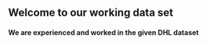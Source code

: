 <h2>Welcome to our working data set</h2>
<h4>We are experienced and worked in the given DHL dataset</h4> 

